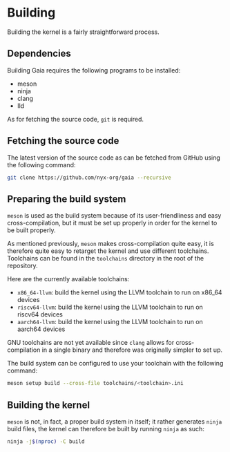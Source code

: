# Building

Building the kernel is a fairly straightforward process.

## Dependencies

Building Gaia requires the following programs to be installed:

- meson
- ninja
- clang
- lld

As for fetching the source code, `git` is required.

## Fetching the source code

The latest version of the source code as can be fetched from GitHub using the following command:

```bash
git clone https://github.com/nyx-org/gaia --recursive
```

## Preparing the build system

`meson` is used as the build system because of its user-friendliness and easy cross-compilation, but it must be set up properly in order for the kernel to be built properly.

As mentioned previously, `meson` makes cross-compilation quite easy, it is therefore quite easy to retarget the kernel and use different toolchains. Toolchains can be found in the `toolchains` directory in the root of the repository.

Here are the currently available toolchains:

- `x86_64-llvm`: build the kernel using the LLVM toolchain to run on x86_64 devices
- `riscv64-llvm`: build the kernel using the LLVM toolchain to run on riscv64 devices
- `aarch64-llvm`: build the kernel using the LLVM toolchain to run on aarch64 devices

GNU toolchains are not yet available since `clang` allows for cross-compilation in a single binary and therefore was originally simpler to set up.

The build system can be configured to use your toolchain with the following command:

```bash
meson setup build --cross-file toolchains/<toolchain>.ini
```

## Building the kernel

`meson` is not, in fact, a proper build system in itself; it rather generates `ninja` build files, the kernel can therefore be built by running `ninja` as such:

```bash
ninja -j$(nproc) -C build
```
